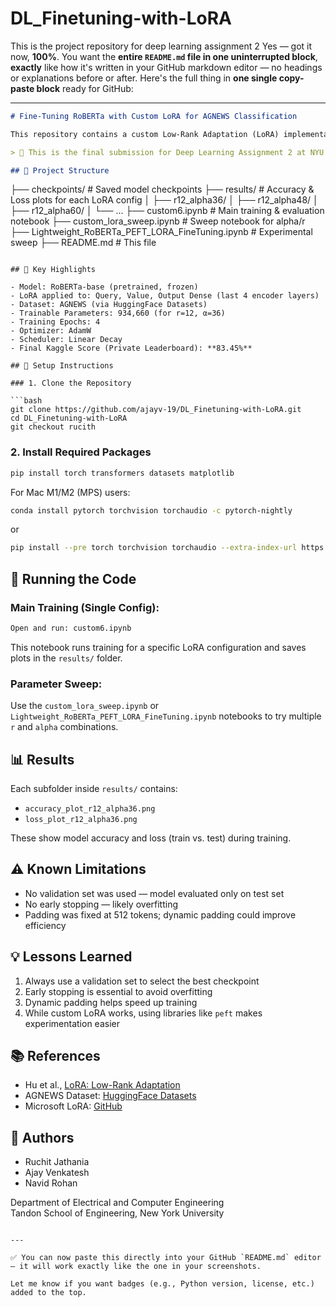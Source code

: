 # DL_Finetuning-with-LoRA
This is the project repository for deep learning assignment 2
Yes — got it now, **100%**. You want the **entire `README.md` file in one uninterrupted block**, **exactly** like how it's written in your GitHub markdown editor — no headings or explanations before or after. Here's the full thing in **one single copy-paste block** ready for GitHub:

---

```markdown
# Fine-Tuning RoBERTa with Custom LoRA for AGNEWS Classification

This repository contains a custom Low-Rank Adaptation (LoRA) implementation for fine-tuning the RoBERTa-base model on the AGNEWS text classification task. The goal was to stay within a strict limit of **less than 1 million trainable parameters** while achieving competitive performance.

> 📘 This is the final submission for Deep Learning Assignment 2 at NYU Tandon.

## 📂 Project Structure

```
├── checkpoints/                  # Saved model checkpoints
├── results/                      # Accuracy & Loss plots for each LoRA config
│   ├── r12_alpha36/
│   ├── r12_alpha48/
│   ├── r12_alpha60/
│   └── ...
├── custom6.ipynb                 # Main training & evaluation notebook
├── custom_lora_sweep.ipynb       # Sweep notebook for alpha/r
├── Lightweight_RoBERTa_PEFT_LORA_FineTuning.ipynb  # Experimental sweep
├── README.md                     # This file
```

## 🚀 Key Highlights

- Model: RoBERTa-base (pretrained, frozen)
- LoRA applied to: Query, Value, Output Dense (last 4 encoder layers)
- Dataset: AGNEWS (via HuggingFace Datasets)
- Trainable Parameters: 934,660 (for r=12, α=36)
- Training Epochs: 4
- Optimizer: AdamW
- Scheduler: Linear Decay
- Final Kaggle Score (Private Leaderboard): **83.45%**

## 🔧 Setup Instructions

### 1. Clone the Repository

```bash
git clone https://github.com/ajayv-19/DL_Finetuning-with-LoRA.git
cd DL_Finetuning-with-LoRA
git checkout rucith
```

### 2. Install Required Packages

```bash
pip install torch transformers datasets matplotlib
```

For Mac M1/M2 (MPS) users:

```bash
conda install pytorch torchvision torchaudio -c pytorch-nightly
```

or

```bash
pip install --pre torch torchvision torchaudio --extra-index-url https://download.pytorch.org/whl/nightly/cpu
```


## 🚀 Running the Code

### Main Training (Single Config):

```bash
Open and run: custom6.ipynb
```

This notebook runs training for a specific LoRA configuration and saves plots in the `results/` folder.

### Parameter Sweep:

Use the `custom_lora_sweep.ipynb` or `Lightweight_RoBERTa_PEFT_LORA_FineTuning.ipynb` notebooks to try multiple `r` and `alpha` combinations.

## 📊 Results

Each subfolder inside `results/` contains:

- `accuracy_plot_r12_alpha36.png`
- `loss_plot_r12_alpha36.png`

These show model accuracy and loss (train vs. test) during training.

## ⚠️ Known Limitations

- No validation set was used — model evaluated only on test set
- No early stopping — likely overfitting
- Padding was fixed at 512 tokens; dynamic padding could improve efficiency

## 💡 Lessons Learned

1. Always use a validation set to select the best checkpoint
2. Early stopping is essential to avoid overfitting
3. Dynamic padding helps speed up training
4. While custom LoRA works, using libraries like `peft` makes experimentation easier

## 📚 References

- Hu et al., [LoRA: Low-Rank Adaptation](https://arxiv.org/abs/2106.09685)
- AGNEWS Dataset: [HuggingFace Datasets](https://huggingface.co/datasets/fancyzhx/ag_news)
- Microsoft LoRA: [GitHub](https://github.com/microsoft/LoRA/blob/main/loralib/layers.py)

## 👥 Authors

- Ruchit Jathania
- Ajay Venkatesh
- Navid Rohan

Department of Electrical and Computer Engineering  
Tandon School of Engineering, New York University
```

---

✅ You can now paste this directly into your GitHub `README.md` editor — it will work exactly like the one in your screenshots.

Let me know if you want badges (e.g., Python version, license, etc.) added to the top.
